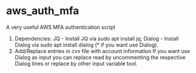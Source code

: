 # aws_auth_mfa
A very useful AWS MFA authentication script
1. Dependencies:
JQ - Install JQ via sudo apt install jq;
Dialog - Install Dialog via sudo apt install dialog (* if you want use Dialog).
2. Add/Replace entries in cvv file with account information
If you want use Dialog as input you can replace read by uncommenting   the respective Dialog lines or replace by other input variable tool.

